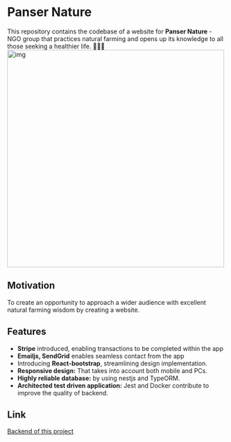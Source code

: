 # Panser Nature

This repository contains the codebase of a website for <strong>Panser Nature</strong> - NGO group that practices natural farming and opens up its knowledge to all those seeking a healthier life. 🌿🌿🌿
<img src="https://i.ibb.co/Bjy5Pwn/pansernature-header.jpg" alt="img" width="500px"/>

## Motivation

To create an opportunity to approach a wider audience with excellent natural farming wisdom by creating a website.

## Features

- **Stripe** introduced, enabling transactions to be completed within the app
- **Emailjs, SendGrid** enables seamless contact from the app
- Introducing **React-bootstrap**, streamlining design implementation.
- **Responsive design:** That takes into account both mobile and PCs.
- **Highly reliable database:** by using nestjs and TypeORM.
- **Architected test driven application:** Jest and Docker contribute to improve the quality of backend.


## Link

[Backend of this project](https://github.com/miku0129/prj_pansernature_backend)

